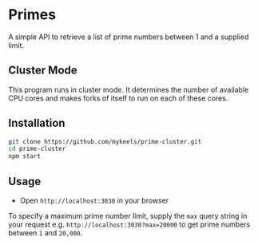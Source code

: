 # Primes

A simple API to retrieve a list of prime numbers between 1 and a supplied limit.

## Cluster Mode

This program runs in cluster mode. It determines the number of available CPU cores and makes forks of itself to run on each of these cores.

## Installation

```bash
git clone https://github.com/mykeels/prime-cluster.git
cd prime-cluster
npm start
```

## Usage

- Open `http://localhost:3030` in your browser

To specify a maximum prime number limit, supply the `max` query string in your request e.g. `http://localhost:3030?max=20000` to get prime numbers between `1` and `20,000`.